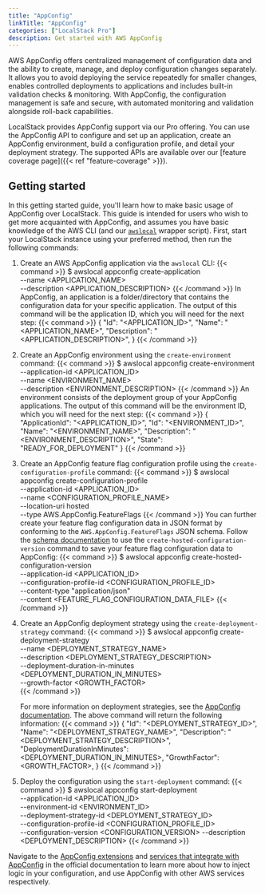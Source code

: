 ```yaml
---
title: "AppConfig"
linkTitle: "AppConfig"
categories: ["LocalStack Pro"]
description: Get started with AWS AppConfig
---
```


AWS AppConfig offers centralized management of configuration data and the ability to create, manage, and deploy configuration changes separately. It allows you to avoid deploying the service repeatedly for smaller changes, enables controlled deployments to applications and includes built-in validation checks & monitoring. With AppConfig, the configuration management is safe and secure, with automated monitoring and validation alongside roll-back capabilities. 

LocalStack provides AppConfig support via our Pro offering. You can use the AppConfig API to configure and set up an application, create an AppConfig environment, build a configuration profile, and detail your deployment strategy. The supported APIs are available over our [feature coverage page]({{< ref "feature-coverage" >}}).

## Getting started

In this getting started guide, you'll learn how to make basic usage of AppConfig over LocalStack. This guide is intended for users who wish to get more acquainted with AppConfig, and assumes you have basic knowledge of the AWS CLI (and our [`awslocal`](https://github.com/localstack/awscli-local) wrapper script). First, start your LocalStack instance using your preferred method, then run the following commands:

1. Create an AWS AppConfig application via the `awslocal` CLI:
   {{< command >}}
   $ awslocal appconfig create-application \
        --name <APPLICATION_NAME> \
        --description <APPLICATION_DESCRIPTION>
   {{< /command >}}
   In AppConfig, an application is a folder/directory that contains the configuration data for your specific application. The output of this command will be the application ID, which you will need for the next step:
   {{< command >}}
   {
        "Id": "<APPLICATION_ID>",
        "Name": "<APPLICATION_NAME>",
        "Description": "<APPLICATION_DESCRIPTION>",
   }
   {{< /command >}}

2. Create an AppConfig environment using the `create-environment` command:
   {{< command >}}
   $ awslocal appconfig create-environment \
        --application-id <APPLICATION_ID> \
        --name <ENVIRONMENT_NAME> \
        --description <ENVIRONMENT_DESCRIPTION>
   {{< /command >}}
   An environment consists of the deployment group of your AppConfig applications. The output of this command will be the environment ID, which you will need for the next step:
   {{< command >}}
   {
        "ApplicationId": "<APPLICATION_ID>",
        "Id": "<ENVIRONMENT_ID>",
        "Name": "<ENVIRONMENT_NAME>",
        "Description": "<ENVIRONMENT_DESCRIPTION>",
        "State": "READY_FOR_DEPLOYMENT"
   }
   {{< /command >}}

3. Create an AppConfig feature flag configuration profile using the `create-configuration-profile` command:
   {{< command >}}
   $ awslocal appconfig create-configuration-profile \
        --application-id <APPLICATION_ID> \
        --name <CONFIGURATION_PROFILE_NAME> \
        --location-uri hosted \
        --type AWS.AppConfig.FeatureFlags
   {{< /command >}}
   You can further create your feature flag configuration data in JSON format by conforming to the `AWS.AppConfig.FeatureFlags` JSON schema. Follow the [schema documentation](https://docs.aws.amazon.com/appconfig/latest/userguide/appconfig-creating-configuration-and-profile.html#appconfig-type-reference-feature-flags) to use the `create-hosted-configuration-version` command to save your feature flag configuration data to AppConfig:
   {{< command >}}
   $ awslocal appconfig create-hosted-configuration-version \
        --application-id <APPLICATION_ID> \
        --configuration-profile-id <CONFIGURATION_PROFILE_ID> \
        --content-type "application/json" \
        --content <FEATURE_FLAG_CONFIGURATION_DATA_FILE>
   {{< /command >}}

4. Create an AppConfig deployment strategy using the `create-deployment-strategy` command:
   {{< command >}}
   $ awslocal appconfig create-deployment-strategy \
        --name <DEPLOYMENT_STRATEGY_NAME> \
        --description <DEPLOYMENT_STRATEGY_DESCRIPTION> \
        --deployment-duration-in-minutes <DEPLOYMENT_DURATION_IN_MINUTES> \
        --growth-factor <GROWTH_FACTOR> \
   {{< /command >}}

   For more information on deployment strategies, see the [AppConfig documentation](https://docs.aws.amazon.com/appconfig/latest/userguide/appconfig-creating-deployment-strategy.html). The above command will return the following information:
   {{< command >}}
   {
        "Id": "<DEPLOYMENT_STRATEGY_ID>",
        "Name": "<DEPLOYMENT_STRATEGY_NAME>",
        "Description": "<DEPLOYMENT_STRATEGY_DESCRIPTION>",
        "DeploymentDurationInMinutes": <DEPLOYMENT_DURATION_IN_MINUTES>,
        "GrowthFactor": <GROWTH_FACTOR>,
   }
   {{< /command >}}

5. Deploy the configuration using the `start-deployment` command:
   {{< command >}}
   $ awslocal appconfig start-deployment \
        --application-id <APPLICATION_ID> \
        --environment-id <ENVIRONMENT_ID> \
        --deployment-strategy-id <DEPLOYMENT_STRATEGY_ID> \
        --configuration-profile-id <CONFIGURATION_PROFILE_ID> \
        --configuration-version <CONFIGURATION_VERSION>
        --description <DEPLOYMENT_DESCRIPTION>
   {{< /command >}}

Navigate to the [AppConfig extensions](https://docs.aws.amazon.com/appconfig/latest/userguide/working-with-appconfig-extensions.html) and [services that integrate with AppConfig](https://docs.aws.amazon.com/appconfig/latest/userguide/appconfig-integration.html) in the official documentation to learn more about how to inject logic in your configuration, and use AppConfig with other AWS services respectively.
